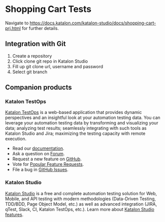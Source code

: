 # Shopping Cart Tests

Navigate to https://docs.katalon.com/katalon-studio/docs/shopping-cart-prj.html for further details.

## Integration with Git

1. Create a repository
2. Click clone git repo in Katalon Studio
3. Fill up git clone url, username and password
4. Select git branch

## Companion products

### Katalon TestOps

[Katalon TestOps](https://analytics.katalon.com) is a web-based application that provides dynamic perspectives and an insightful look at your automation testing data. You can leverage your automation testing data by transforming and visualizing your data; analyzing test results; seamlessly integrating with such tools as Katalon Studio and Jira; maximizing the testing capacity with remote execution.

- Read our [documentation](https://docs.katalon.com/katalon-analytics/docs/overview.html).
- Ask a question on [Forum](https://forum.katalon.com/categories/katalon-analytics).
- Request a new feature on [GitHub](CONTRIBUTING.md).
- Vote for [Popular Feature Requests](https://github.com/katalon-analytics/katalon-analytics/issues?q=is%3Aopen+is%3Aissue+label%3Afeature-request+sort%3Areactions-%2B1-desc).
- File a bug in [GitHub Issues](https://github.com/katalon-analytics/katalon-analytics/issues).

### Katalon Studio

[Katalon Studio](https://www.katalon.com) is a free and complete automation testing solution for Web, Mobile, and API testing with modern methodologies (Data-Driven Testing, TDD/BDD, Page Object Model, etc.) as well as advanced integration (JIRA, qTest, Slack, CI, Katalon TestOps, etc.). Learn more about [Katalon Studio features](https://www.katalon.com/features/).
